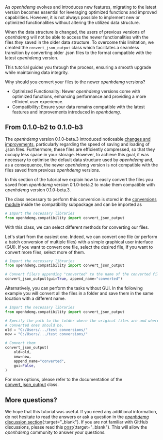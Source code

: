 As *openhdemg* evolves and introduces new features, migrating to the latest version becomes essential for leveraging optimized functions and improved capabilities. However, it is not always possible to implement new or optimized functionalities without altering the utilized data structure.

When the data structure is changed, the users of previous versions of *openhdemg* will not be able to access the newer functionalities with the files *they* saved in the older data structure. To overcome this limitation, we created the `convert_json_output` class which facilitates a seamless transition by converting older .json files to the format compatible with the latest *openhdemg* version.

This tutorial guides you through the process, ensuring a smooth upgrade while maintaining data integrity.

Why should you convert your files to the newer *openhdemg* versions?

- Optimized Functionality: Newer *openhdemg* versions come with optimized functions, enhancing performance and providing a more efficient user experience.
- Compatibility: Ensure your data remains compatible with the latest features and improvements introduced in *openhdemg*.

## From 0.1.0-b2 to 0.1.0-b3

The *openhdemg* version 0.1.0-beta.3 introduced noticeable [changes and improvements](../what's-new.md#010-beta3), particularly regarding the speed of saving and loading of .json files. Furthermore, these files are efficiently compressed, so that they occupy less space in your storage. However, to achieve this goal, it was necessary to optimise the default data structure used by *openhdemg* and, as a consequence, the newer *openhdemg* version is not compatible with the files saved from previous *openhdemg* versions.

In this section of the tutorial we explain how to easily convert the files you saved from *openhdemg* version 0.1.0-beta.2 to make them compatible with *openhdemg* version 0.1.0-beta.3.

The class necessary to perform this conversion is stored in the [conversions module](../api_compatibility.md) inside the compatibility subpackage and can be imported as

```Python
# Import the necessary libraries
from openhdemg.compatibility import convert_json_output
```

With this class, we can select different methods for converting our files.

Let's start from the easiest one. Indeed, we can convert one file (or perform a batch conversion of multiple files) with a simple graphical user interface (GUI). If you want to convert one file, select the desired file, if you want to convert more files, select more of them.

```Python
# Import the necessary libraries
from openhdemg.compatibility import convert_json_output

# Convert file/s appending "converted" to the name of the converted file.
convert_json_output(gui=True, append_name="converted")
```

Alternatively, you can perform the tasks without GUI. In the following example you will convert all the files in a folder and save them in the same location with a different name.

```Python
# Import the necessary libraries
from openhdemg.compatibility import convert_json_output

# Specify the path to the folder where the original files are and where the
# converted ones should be.
old = "C:/Users/.../test conversions/"
new = "C:/Users/.../test conversions/"

# Convert them
convert_json_output(
    old=old,
    new=new,
    append_name="converted",
    gui=False,
)
```

For more options, please refer to the documentation of the [convert_json_output](../api_compatibility.md#openhdemg.compatibility.conversions.convert_json_output) class.

## More questions?

We hope that this tutorial was useful. If you need any additional information, do not hesitate to read the answers or ask a question in the [*openhdemg* discussion section](https://github.com/GiacomoValliPhD/openhdemg/discussions){:target="_blank"}. If you are not familiar with GitHub discussions, please read this [post](https://github.com/GiacomoValliPhD/openhdemg/discussions/42){:target="_blank"}. This will allow the *openhdemg* community to answer your questions.